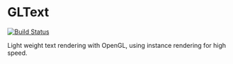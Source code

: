 # GLText

[![Build Status](https://travis-ci.org/SimonDanisch/GLText.jl.svg)](https://travis-ci.org/SimonDanisch/GLText.jl)

Light weight text rendering with OpenGL, using instance rendering for high speed.
